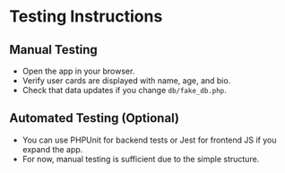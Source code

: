 # Testing Instructions

## Manual Testing
- Open the app in your browser.
- Verify user cards are displayed with name, age, and bio.
- Check that data updates if you change `db/fake_db.php`.

## Automated Testing (Optional)
- You can use PHPUnit for backend tests or Jest for frontend JS if you expand the app.
- For now, manual testing is sufficient due to the simple structure.
